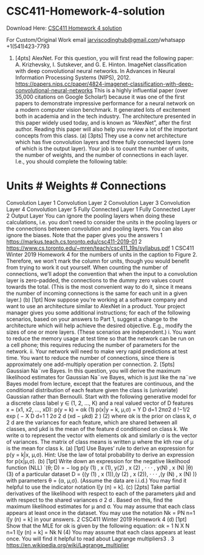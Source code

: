 # CSC411-Homework-4-solution

Download Here: [CSC411 Homework 4 solution](https://jarviscodinghub.com/assignment/csc411-homework-4-solution/)

For Custom/Original Work email jarviscodinghub@gmail.com/whatsapp +1(541)423-7793

1. [4pts] AlexNet. For this question, you will first read the following paper:
A. Krizhevsky, I. Sutskever, and G. E. Hinton. ImageNet classification with deep
convolutional neural networks. In Advances in Neural Information Processing Systems (NIPS), 2012.
https://papers.nips.cc/paper/4824-imagenet-classification-with-deep-convolutional-neural-networks
This is a highly influential paper (over 35,000 citations on Google Scholar!) because it was one
of the first papers to demonstrate impressive performance for a neural network on a modern
computer vision benchmark. It generated lots of excitement both in academia and in the
tech industry. The architecture presented in this paper widely used today, and is known as
“AlexNet”, after the first author. Reading this paper will also help you review a lot of the
important concepts from this class.
(a) [3pts] They use a conv net architecture which has five convolution layers and three fully
connected layers (one of which is the output layer). Your job is to count the number
of units, the number of weights, and the number of connections in each layer. I.e., you
should complete the following table:
# Units # Weights # Connections
Convolution Layer 1
Convolution Layer 2
Convolution Layer 3
Convolution Layer 4
Convolution Layer 5
Fully Connected Layer 1
Fully Connected Layer 2
Output Layer
You can ignore the pooling layers when doing these calculations, i.e. you don’t need
to consider the units in the pooling layers or the connections between convolution and
pooling layers. You can also ignore the biases. Note that the paper gives you the answers
1
https://markus.teach.cs.toronto.edu/csc411-2019-01
2
https://www.cs.toronto.edu/~mren/teach/csc411_19s/syllabus.pdf
1
CSC411 Winter 2019 Homework 4
for the numbers of units in the caption to Figure 2. Therefore, we won’t mark the column
for units, though you would benefit from trying to work it out yourself.
When counting the number of connections, we’ll adopt the convention that when the
input to a convolution layer is zero-padded, the connections to the dummy zero values
count towards the total. (This is the most convenient way to do it, since it means the
number of incoming connections is the same for each unit in a given layer.)
(b) [1pt] Now suppose you’re working at a software company and want to use an architecture similar to AlexNet in a product. Your project manager gives you some additional
instructions; for each of the following scenarios, based on your answers to Part 1, suggest
a change to the architecture which will help achieve the desired objective. E.g., modify
the sizes of one or more layers. (These scenarios are independent.)
i. You want to reduce the memory usage at test time so that the network can be run
on a cell phone; this requires reducing the number of parameters for the network.
ii. Your network will need to make very rapid predictions at test time. You want to
reduce the number of connections, since there is approximately one add-multiply
operation per connection.
2. [5pts] Gaussian Na¨ıve Bayes. In this question, you will derive the maximum likelihood
estimates for Gaussian Na¨ıve Bayes, which is just like the na¨ıve Bayes model from lecture,
except that the features are continuous, and the conditional distribution of each feature given
the class is (univariate) Gaussian rather than Bernoulli. Start with the following generative
model for a discrete class label y ∈ (1, 2, …, K) and a real valued vector of D features x =
(x1, x2, …, xD):
p(y = k) = αk (1)
p(x|y = k, µ,σ) = Y
D
d=1
2πσ2
d
!−1/2
exp (
−
X
D
d=1
1
2σ
2
d
(xd − µkd)
2
)
(2)
where αk is the prior on class k, σ
2
d
are the variances for each feature, which are shared
between all classes, and µkd is the mean of the feature d conditioned on class k. We write
α to represent the vector with elements αk and similarly σ is the vector of variances. The
matrix of class means is written µ where the kth row of µ is the mean for class k.
(a) [1pt] Use Bayes’ rule to derive an expression for p(y = k|x, µ,σ). Hint: Use the law of
total probability to derive an expression for p(x|µ,σ).
(b) [1pt] Write down an expression for the negative likelihood function (NLL)
`(θ; D) = − log p(y
(1)
, x
(1), y(2)
, x
(2)
, · · · , y(N)
, x
(N)
|θ) (3)
of a particular dataset D = {(y
(1)
, x
(1)),(y
(2)
, x
(2)), · · · ,(y
(N)
, x
(N)
)} with parameters
θ = {α, µ,σ}. (Assume the data are i.i.d.) You may find it helpful to use the indicator
notation I[y
(n) = k].
(c) [2pts] Take partial derivatives of the likelihood with respect to each of the parameters
µkd and with respect to the shared variances σ
2
d
. Based on this, find the maximum
likelihood estimates for µ and σ. You may assume that each class appears at least once
in the dataset. You may use the notation Nk =
PN
n=1 I[y
(n) = k] in your answers.
2
CSC411 Winter 2019 Homework 4
(d) [1pt] Show that the MLE for αk is given by the following equation:
αk =
1
N
X
N
n=1
I[y
(n) = k] = Nk
N
(4)
You may assume that each class appears at least once. You will find it helpful to read
about Lagrange multipliers3
.
3
https://en.wikipedia.org/wiki/Lagrange_multiplier
